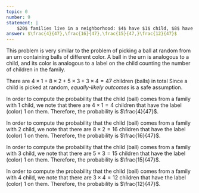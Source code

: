 ```yaml
---
topic: 0
number: 9 
statement: | 
    $20$ families live in a neighborhood: $4$ have $1$ child, $8$ have $2$ children, $5$ have $3$ children, and $3$ have $4$ children. If we pick a child at random, what is the probability that they come from a family with $1, 2, 3, 4$ children?
answer: $\frac{4}{47},\frac{16}{47},\frac{15}{47,}\frac{12}{47}$
---
```

This problem is very similar to the problem of picking a ball at random from an urn containing balls of different color. A ball in the urn is analogous to a child, and its color is analogous to a label on the child counting the number of children in the family.

There are $4\times1+8\times2+5\times3+3\times4=47$ children (balls) in total Since a child is picked at random, *equally-likely outcomes* is a safe assumption. 

In order to compute the probability that the child (ball) comes from a family with $1$ child, we note that there are $4\times1=4$ children that have the label (color) $1$ on them. Therefore, the probability is $\frac{4}{47}$.

In order to compute the probability that the child (ball) comes from a family with $2$ child, we note that there are $8\times2=16$ children that have the label (color) $1$ on them. Therefore, the probability is $\frac{16}{47}$.

In order to compute the probability that the child (ball) comes from a family with $3$ child, we note that there are $5\times3=15$ children that have the label (color) $1$ on them. Therefore, the probability is $\frac{15}{47}$.

In order to compute the probability that the child (ball) comes from a family with $4$ child, we note that there are $3\times4=12$ children that have the label (color) $1$ on them. Therefore, the probability is $\frac{12}{47}$.
